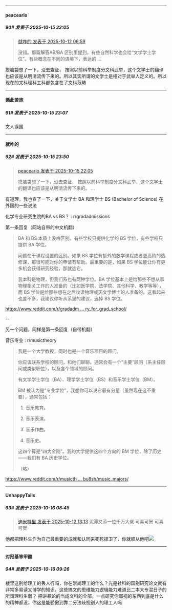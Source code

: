 ﻿
*****

####  peacearlo  
##### 90#       发表于 2025-10-15 22:05

<blockquote><a href="httphttps://stage1st.com/2b/forum.php?mod=redirect&amp;goto=findpost&amp;pid=68557775&amp;ptid=2264170" target="_blank">就咋的 发表于 2025-10-12 06:59</a>

没错。那篇解答AB/BA 区别里提到，有些自然科学也会给“文学学士学位”。有些概念在不同的语境下，表达的 ...</blockquote>
摸脑袋想了一下，没去查证， 按照以前科举制度分文科武举，这个文学士的翻译也应该是从明清流传下来的。所以其实所谓的文学士是相对于武举人定义的。所以现在的文科理科工科都包含在了文科范畴


*****

####  循此苦旅  
##### 91#       发表于 2025-10-15 23:07

文人误国


*****

####  就咋的  
##### 92#       发表于 2025-10-15 23:50

<blockquote><a href="httphttps://stage1st.com/2b/forum.php?mod=redirect&amp;goto=findpost&amp;pid=68576576&amp;ptid=2264170" target="_blank">peacearlo 发表于 2025-10-15 22:05</a>

摸脑袋想了一下，没去查证， 按照以前科举制度分文科武举，这个文学士的翻译也应该是从明清流传下来的。 ...</blockquote>
有道理。我也查了一下，关于文学士 BA 和理学士 BS (Bachelor of Science) 在外国的一些说法

化学专业研究生院的BA vs BS？ : r/gradadmissions

第一条回复（网站自带的中文机翻） <blockquote>BA 和 BS 本质上没啥区别。有些学校只提供化学的 BS 学位，有些学校只提供 BA 学位。

问题在于课程设置的区别。如果 BS 学位有额外的数学课程或者更高阶的选修课，那很可能对你的申请有帮助。最重要的是，如果 BS 学位能让你有更多机会获得研究经验，那就选它。

我本科是物理，但我们系也有两种学位。BA 学位基本上是给那些不想从事物理相关工作的人准备的（比如医学院、法学院、其他科学、教学等等），而 BS 学位是给那些想在之后攻读物理或天文学博士的人准备的。这看起来也差不多，我建议你听从系里的建议，选择 BS 学位。</blockquote>

[https://www.reddit.com/r/gradadm ... ry_for_grad_school/](https://www.reddit.com/r/gradadmissions/comments/16ss8la/ba_vs_bs_in_chemistry_for_grad_school/)

--

另一个问题，同样是第一条回复（自带机翻）

音乐专业 : r/musictheory <blockquote>我是一个大学教授，同时也是一个音乐项目的顾问。

你应该联系学校的顾问，和他们聊聊。通常会有一个“主要”顾问（系主任顾问或类似职位），以及各个领域的顾问。

有文学学士学位（BA）、理学学士学位（BS）和音乐学士学位（BM）。

BM 被认为是“专业学位”，我想你可以说它最有分量（虽然现在这不重要），通常包括：

1. 音乐教育。

2. 音乐表演。

3. 音乐作曲。

4. 音乐史。

这四个算是“四大金刚”。我的大学提供这四个方向的 BM 学位，除了历史——我们有 BA 历史学位。 

（略）</blockquote>

[https://www.reddit.com/r/musicth ... bu8sh/music_majors/](https://www.reddit.com/r/musictheory/comments/ybu8sh/music_majors/)


*****

####  UnhappyTails  
##### 93#       发表于 2025-10-16 08:45

<blockquote><a href="httphttps://stage1st.com/2b/forum.php?mod=redirect&amp;goto=findpost&amp;pid=68558860&amp;ptid=2264170" target="_blank">迪米特里 发表于 2025-10-12 13:13</a>
泥潭又添一位千万大佬 可喜可贺 可喜可贺</blockquote>
他都把理科生作为自己最重要的成就和认同来死死捍卫了，你就顺从他吧<img src="https://static.stage1st.com/image/smiley/face2017/066.png" referrerpolicy="no-referrer">


*****

####  对羟基笨甲酸  
##### 94#       发表于 2025-10-16 09:26

楼里这别给理工的丢人行吗，你在崇尚理工的什么？光是社科的国别研究论文就有非常多易读又博学的知识，这些搞文的思维能力逻辑能力难道比二本大专混日子的所谓理科生弱？
把讲暴论的当成文科的全部，一点研究你鄙视的东西到底是什么的精神都没，你这是能骄傲到靠二分法歧视别人的理工人吗


